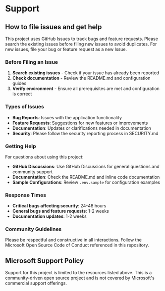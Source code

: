 # Support

## How to file issues and get help  

This project uses GitHub Issues to track bugs and feature requests. Please search the existing 
issues before filing new issues to avoid duplicates. For new issues, file your bug or 
feature request as a new Issue.

### Before Filing an Issue

1. **Search existing issues** - Check if your issue has already been reported
2. **Check documentation** - Review the README.md and configuration guides
3. **Verify environment** - Ensure all prerequisites are met and configuration is correct

### Types of Issues

- **Bug Reports**: Issues with the application functionality
- **Feature Requests**: Suggestions for new features or improvements
- **Documentation**: Updates or clarifications needed in documentation
- **Security**: Please follow the security reporting process in SECURITY.md

### Getting Help

For questions about using this project:

- **GitHub Discussions**: Use GitHub Discussions for general questions and community support
- **Documentation**: Check the README.md and inline code documentation
- **Sample Configurations**: Review `.env.sample` for configuration examples

### Response Times

- **Critical bugs affecting security**: 24-48 hours
- **General bugs and feature requests**: 1-2 weeks
- **Documentation updates**: 1-2 weeks

### Community Guidelines

Please be respectful and constructive in all interactions. Follow the Microsoft Open Source Code of Conduct referenced in this repository.

## Microsoft Support Policy  

Support for this project is limited to the resources listed above. This is a community-driven open source project and is not covered by Microsoft's commercial support offerings.
